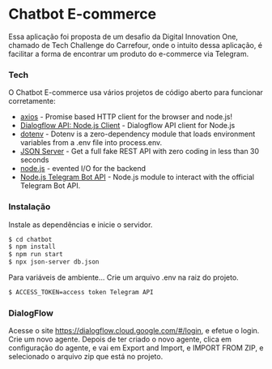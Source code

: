 # Chatbot E-commerce

Essa aplicação foi proposta de um desafio da Digital Innovation One, chamado de Tech Challenge do Carrefour, onde o intuito dessa aplicação, é facilitar a forma de encontrar um produto do e-commerce via Telegram.

### Tech

O Chatbot E-commerce usa vários projetos de código aberto para funcionar corretamente:

* [axios] - Promise based HTTP client for the browser and node.js!
* [Dialogflow API: Node.js Client] - Dialogflow API client for Node.js
* [dotenv] - Dotenv is a zero-dependency module that loads environment variables from a .env file into process.env.
* [JSON Server] - Get a full fake REST API with zero coding in less than 30 seconds
* [node.js] - evented I/O for the backend
* [Node.js Telegram Bot API] - Node.js module to interact with the official Telegram Bot API.

### Instalação

Instale as dependências e inicie o servidor.

```sh
$ cd chatbot
$ npm install
$ npm run start
$ npx json-server db.json
```

Para variáveis de ambiente...
Crie um arquivo .env na raiz do projeto.

```sh
$ ACCESS_TOKEN=access token Telegram API
```

### DialogFlow

Acesse o site https://dialogflow.cloud.google.com/#/login, e efetue o login.
Crie um novo agente.
Depois de ter criado o novo agente, clica em configuração do agente, e vai em Export and Import, e IMPORT FROM ZIP, e selecionado o arquivo zip que está no projeto.

[//]: # (These are reference links used in the body of this note and get stripped out when the markdown processor does its job. There is no need to format nicely because it shouldn't be seen. Thanks SO - http://stackoverflow.com/questions/4823468/store-comments-in-markdown-syntax)


   [dotenv]: <https://www.npmjs.com/package/dotenv>
   [Dialogflow API: Node.js Client]: <https://www.npmjs.com/package/dialogflow>
   [node.js]: <http://nodejs.org>
   [JSON Server]: <https://www.npmjs.com/package/json-server/>
   [Node.js Telegram Bot API]: <https://www.npmjs.com/package/node-telegram-bot-api>
   [axios]: <https://www.npmjs.com/package/axios>
